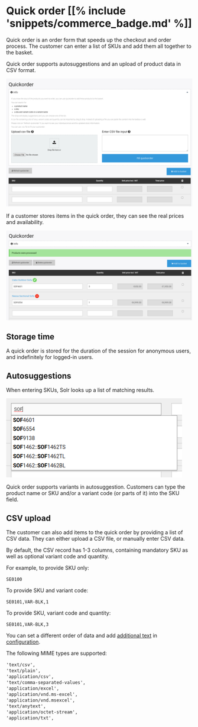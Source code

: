 # Quick order [[% include 'snippets/commerce_badge.md' %]]

Quick order is an order form that speeds up the checkout and order process.
The customer can enter a list of SKUs and add them all together to the basket.

Quick order supports autosuggestions and an upload of product data in CSV format.

![](../img/quickorder_2.png)

If a customer stores items in the quick order, they can see the real prices and availability.

![](../img/quickorder_3.png)

## Storage time

A quick order is stored for the duration of the session for anonymous users,
and indefinitely for logged-in users.

## Autosuggestions

When entering SKUs, Solr looks up a list of matching results.

![](../img/quickorder_6.png)

Quick order supports variants in autosuggestion.
Customers can type the product name or SKU and/or a variant code (or parts of it) into the SKU field.

## CSV upload

The customer can also add items to the quick order by providing a list of CSV data. 
They can either upload a CSV file, or manually enter CSV data.

By default, the CSV record has 1-3 columns, containing mandatory SKU as well as optional variant code and quantity.

For example, to provide SKU only:

```
SE0100
```

To provide SKU and variant code:

```
SE0101,VAR-BLK,1
```

To provide SKU, variant code and quantity:

```
SE0101,VAR-BLK,3
```

You can set a different order of data and add [additional text](../shop_configuration.md#additional-data-in-the-basket-line)
in [configuration](quick_order_configuration.md#csv-data-order).

The following MIME types are supported:

```
'text/csv',
'text/plain',
'application/csv',
'text/comma-separated-values',
'application/excel',
'application/vnd.ms-excel',
'application/vnd.msexcel',
'text/anytext',
'application/octet-stream',
'application/txt',
```
